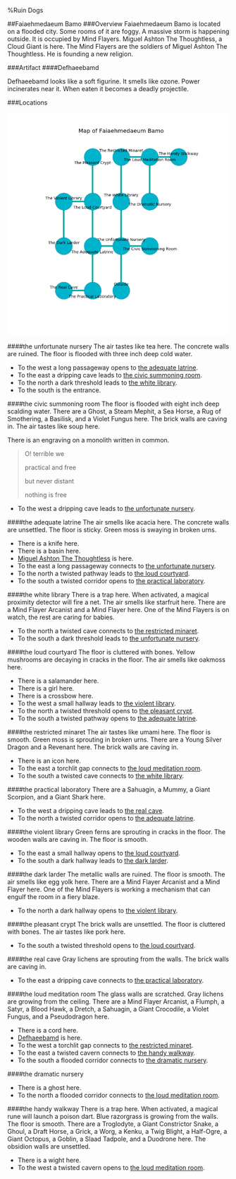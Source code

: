 %Ruin Dogs

##Faiaehmedaeum Bamo
###Overview
Faiaehmedaeum Bamo is located on a flooded city. Some rooms of it are foggy. A massive storm is happening outside. It is occupied by Mind Flayers. <a name="Miguel-Ashton-The-Thoughtless"></a>Miguel Ashton The Thoughtless, a Cloud Giant is here. The Mind Flayers are the soldiers of Miguel Ashton The Thoughtless. He  is founding a new religion. 



###Artifact
####<a name="Defhaeebamd"></a>Defhaeebamd


Defhaeebamd looks like a soft figurine. It smells like ozone. Power incinerates near it. When eaten it becomes a deadly projectile. 





###Locations


![](../v2/images/Faiaehmedaeum-Bamo.png)

####<a name="the-unfortunate-nursery"></a>the unfortunate nursery
The air tastes like tea here. The concrete walls are ruined. The floor is flooded with three inch deep cold water. 



* To the west a long passageway opens to [the adequate latrine](#the-adequate-latrine).
* To the east a dripping cave leads to [the civic summoning room](#the-civic-summoning-room).
* To the north a dark threshold leads to [the white library](#the-white-library).
* To the south is the entrance.


####<a name="the-civic-summoning-room"></a>the civic summoning room
The floor is flooded with eight inch deep scalding water. There are a Ghost, a Steam Mephit, a Sea Horse, a Rug of Smothering, a Basilisk, and a Violet Fungus here. The brick walls are caving in. The air tastes like soup here. 

There is an engraving on a monolith written in common. 

> O! terrible we
>
> practical and free
>
> but never distant
>
> nothing is free
>


* To the west a dripping cave leads to [the unfortunate nursery](#the-unfortunate-nursery).


####<a name="the-adequate-latrine"></a>the adequate latrine
The air smells like acacia here. The concrete walls are unsettled. The floor is sticky. Green moss is swaying in broken urns. 



* There is a knife here.
* There is a basin here.
* [Miguel Ashton The Thoughtless](#Miguel-Ashton-The-Thoughtless) is here.
* To the east a long passageway connects to [the unfortunate nursery](#the-unfortunate-nursery).
* To the north a twisted pathway leads to [the loud courtyard](#the-loud-courtyard).
* To the south a twisted corridor opens to [the practical laboratory](#the-practical-laboratory).


####<a name="the-white-library"></a>the white library
There is a trap here. When activated, a magical proximity detector will fire a net. The air smells like starfruit here. There are a Mind Flayer Arcanist and a Mind Flayer here. One of the Mind Flayers is on watch, the rest are caring for babies. 



* To the north a twisted cave connects to [the restricted minaret](#the-restricted-minaret).
* To the south a dark threshold leads to [the unfortunate nursery](#the-unfortunate-nursery).


####<a name="the-loud-courtyard"></a>the loud courtyard
The floor is cluttered with bones. Yellow mushrooms are decaying in cracks in the floor. The air smells like oakmoss here. 



* There is a salamander here.
* There is a girl here.
* There is a crossbow here.
* To the west a small hallway leads to [the violent library](#the-violent-library).
* To the north a twisted threshold opens to [the pleasant crypt](#the-pleasant-crypt).
* To the south a twisted pathway opens to [the adequate latrine](#the-adequate-latrine).


####<a name="the-restricted-minaret"></a>the restricted minaret
The air tastes like umami here. The floor is smooth. Green moss is sprouting in broken urns. There are a Young Silver Dragon and a Revenant here. The brick walls are caving in. 



* There is an icon here.
* To the east a torchlit gap connects to [the loud meditation room](#the-loud-meditation-room).
* To the south a twisted cave connects to [the white library](#the-white-library).


####<a name="the-practical-laboratory"></a>the practical laboratory
There are a Sahuagin, a Mummy, a Giant Scorpion, and a Giant Shark here. 



* To the west a dripping cave leads to [the real cave](#the-real-cave).
* To the north a twisted corridor opens to [the adequate latrine](#the-adequate-latrine).


####<a name="the-violent-library"></a>the violent library
Green ferns are sprouting in cracks in the floor. The wooden walls are caving in. The floor is smooth. 



* To the east a small hallway opens to [the loud courtyard](#the-loud-courtyard).
* To the south a dark hallway leads to [the dark larder](#the-dark-larder).


####<a name="the-dark-larder"></a>the dark larder
The metallic walls are ruined. The floor is smooth. The air smells like egg yolk here. There are a Mind Flayer Arcanist and a Mind Flayer here. One of the Mind Flayers is working a mechanism that can engulf the room in a fiery blaze. 



* To the north a dark hallway opens to [the violent library](#the-violent-library).


####<a name="the-pleasant-crypt"></a>the pleasant crypt
The brick walls are unsettled. The floor is cluttered with bones. The air tastes like pork here. 



* To the south a twisted threshold opens to [the loud courtyard](#the-loud-courtyard).


####<a name="the-real-cave"></a>the real cave
Gray lichens are sprouting from the walls. The brick walls are caving in. 



* To the east a dripping cave connects to [the practical laboratory](#the-practical-laboratory).


####<a name="the-loud-meditation-room"></a>the loud meditation room
The glass walls are scratched. Gray lichens are growing from the ceiling. There are a Mind Flayer Arcanist, a Flumph, a Satyr, a Blood Hawk, a Dretch, a Sahuagin, a Giant Crocodile, a Violet Fungus, and a Pseudodragon here. 



* There is a cord here.
* [Defhaeebamd](#Defhaeebamd) is here.
* To the west a torchlit gap connects to [the restricted minaret](#the-restricted-minaret).
* To the east a twisted cavern connects to [the handy walkway](#the-handy-walkway).
* To the south a flooded corridor connects to [the dramatic nursery](#the-dramatic-nursery).


####<a name="the-dramatic-nursery"></a>the dramatic nursery




* There is a ghost here.
* To the north a flooded corridor connects to [the loud meditation room](#the-loud-meditation-room).


####<a name="the-handy-walkway"></a>the handy walkway
There is a trap here. When activated, a magical rune will launch a poison dart. Blue razorgrass is growing from the walls. The floor is smooth. There are a Troglodyte, a Giant Constrictor Snake, a Ghoul, a Draft Horse, a Grick, a Worg, a Kenku, a Twig Blight, a Half-Ogre, a Giant Octopus, a Goblin, a Slaad Tadpole, and a Duodrone here. The obsidion walls are unsettled. 



* There is a wight here.
* To the west a twisted cavern opens to [the loud meditation room](#the-loud-meditation-room).


